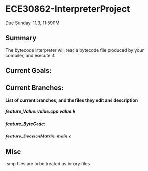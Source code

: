 # ECE30862-InterpreterProject
Due Sunday, 11/3, 11:59PM

## Summary
The bytecode interpreter will read a bytecode file produced by your compiler, and execute it.

## Current Goals:

## Current Branches:
#### List of current branches, and the files they edit and description
##### feature_Value: value.cpp value.h
##### feature_ByteCode:
##### feature_DecsionMatrix: main.c

## Misc
.smp files are to be treated as binary files

